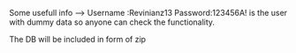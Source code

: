 Some usefull info --> Username :Revinianz13 Password:123456A! 
is the user with dummy data so anyone can check the functionality.

The DB will be included in form of zip